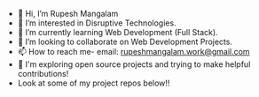 - 👋 Hi, I’m Rupesh Mangalam
- 👀 I’m interested in Disruptive Technologies.
- 🌱 I’m currently learning Web Development (Full Stack).
- 💞️ I’m looking to collaborate on Web Development Projects.
- 📫 How to reach me- email: rupeshmangalam.work@gmail.com
- 💞️ I'm exploring open source projects and trying to make helpful contributions!
- Look at some of my project repos below!!

